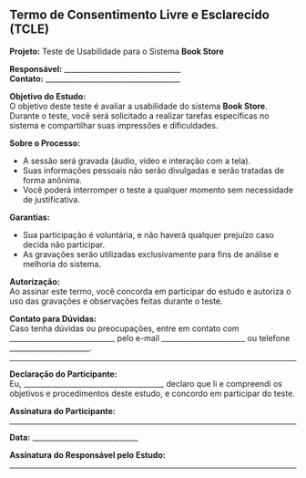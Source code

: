 ## **Termo de Consentimento Livre e Esclarecido (TCLE)**   
**Projeto:** Teste de Usabilidade para o Sistema **Book Store**  

**Responsável:** ________________________________  
**Contato:** _____________________________________  

**Objetivo do Estudo:**  
O objetivo deste teste é avaliar a usabilidade do sistema **Book Store**. Durante o teste, você será solicitado a realizar tarefas específicas no sistema e compartilhar suas impressões e dificuldades.

**Sobre o Processo:**  
- A sessão será gravada (áudio, vídeo e interação com a tela).
- Suas informações pessoais não serão divulgadas e serão tratadas de forma anônima.
- Você poderá interromper o teste a qualquer momento sem necessidade de justificativa.

**Garantias:**  
- Sua participação é voluntária, e não haverá qualquer prejuízo caso decida não participar.
- As gravações serão utilizadas exclusivamente para fins de análise e melhoria do sistema.

**Autorização:**  
Ao assinar este termo, você concorda em participar do estudo e autoriza o uso das gravações e observações feitas durante o teste.

**Contato para Dúvidas:**  
Caso tenha dúvidas ou preocupações, entre em contato com _____________________________ pelo e-mail _______________________ ou telefone ______________________.

---

**Declaração do Participante:**  
Eu, ______________________________________, declaro que li e compreendi os objetivos e procedimentos deste estudo, e concordo em participar do teste.

**Assinatura do Participante:**  
______________________________________  
**Data:** _____________________________  

**Assinatura do Responsável pelo Estudo:**  
______________________________________  
